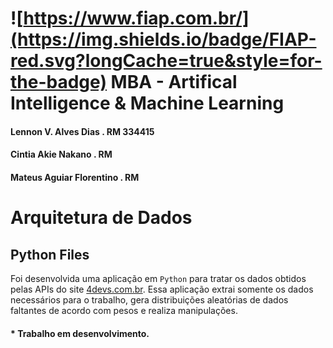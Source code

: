 # ![https://www.fiap.com.br/](https://img.shields.io/badge/FIAP-red.svg?longCache=true&style=for-the-badge) MBA - Artifical Intelligence & Machine Learning
#### Lennon V. Alves Dias . RM 334415
#### Cintia Akie Nakano . RM 
#### Mateus Aguiar Florentino . RM 

# Arquitetura de Dados

## Python Files

Foi desenvolvida uma aplicação em `Python` para tratar os dados obtidos pelas APIs do site [4devs.com.br](https://www.4devs.com.br/).
Essa aplicação extrai somente os dados necessários para o trabalho, gera distribuições aleatórias de dados faltantes de acordo com pesos e realiza manipulações.

#### * Trabalho em desenvolvimento.